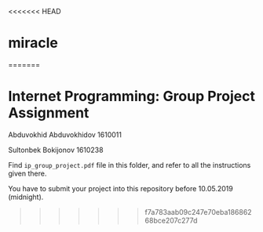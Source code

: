 <<<<<<< HEAD
# miracle
=======
# Internet Programming: Group Project Assignment

Abduvokhid Abduvokhidov 1610011

Sultonbek Bokijonov     1610238

Find `ip_group_project.pdf` file in this folder, and refer to all the instructions given there. 

You have to submit your project into this repository before 10.05.2019 (midnight).

>>>>>>> f7a783aab09c247e70eba18686268bce207c277d
